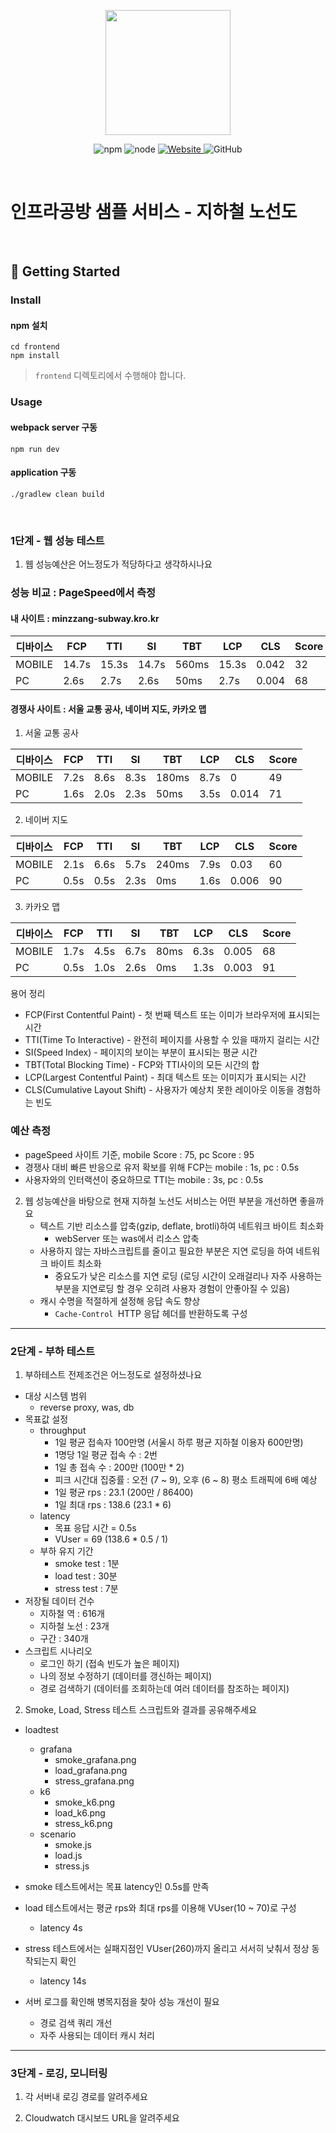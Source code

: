 <p align="center">
    <img width="200px;" src="https://raw.githubusercontent.com/woowacourse/atdd-subway-admin-frontend/master/images/main_logo.png"/>
</p>
<p align="center">
  <img alt="npm" src="https://img.shields.io/badge/npm-%3E%3D%205.5.0-blue">
  <img alt="node" src="https://img.shields.io/badge/node-%3E%3D%209.3.0-blue">
  <a href="https://edu.nextstep.camp/c/R89PYi5H" alt="nextstep atdd">
    <img alt="Website" src="https://img.shields.io/website?url=https%3A%2F%2Fedu.nextstep.camp%2Fc%2FR89PYi5H">
  </a>
  <img alt="GitHub" src="https://img.shields.io/github/license/next-step/atdd-subway-service">
</p>

<br>

# 인프라공방 샘플 서비스 - 지하철 노선도

<br>

## 🚀 Getting Started

### Install
#### npm 설치
```
cd frontend
npm install
```
> `frontend` 디렉토리에서 수행해야 합니다.

### Usage
#### webpack server 구동
```
npm run dev
```
#### application 구동
```
./gradlew clean build
```
<br>


### 1단계 - 웹 성능 테스트
1. 웹 성능예산은 어느정도가 적당하다고 생각하시나요

### 성능 비교 : PageSpeed에서 측정
#### 내 사이트 : minzzang-subway.kro.kr

   | 디바이스 | FCP  | TTI  | SI   | TBT  | LCP  |   CLS  | Score |
   |------|------|------|------|------|-------|-------|  -----   |
   | MOBILE  | 14.7s | 15.3s | 14.7s | 560ms | 15.3s |  0.042  | 32 |
   | PC  | 2.6s | 2.7s | 2.6s | 50ms | 2.7s |  0.004  | 68 |

#### 경쟁사 사이트 : 서울 교통 공사, 네이버 지도, 카카오 맵

1. 서울 교통 공사

| 디바이스 | FCP  | TTI  | SI   | TBT  | LCP  |   CLS  | Score |
   |------|------|------|------|------|-------|-------|  -----   |
| MOBILE  | 7.2s | 8.6s | 8.3s | 180ms | 8.7s |  0  | 49 |
| PC  | 1.6s | 2.0s | 2.3s | 50ms | 3.5s |  0.014  | 71 |

2. 네이버 지도

| 디바이스 | FCP  | TTI  | SI   | TBT  | LCP  |   CLS  | Score |
   |------|------|------|------|------|-------|-------|  -----   |
| MOBILE  | 2.1s | 6.6s | 5.7s | 240ms | 7.9s |  0.03  | 60 |
| PC  | 0.5s | 0.5s | 2.3s | 0ms | 1.6s |  0.006  | 90 |

3. 카카오 맵

| 디바이스 | FCP  | TTI  | SI   | TBT  | LCP  |   CLS  | Score |
   |------|------|------|------|------|-------|-------|  -----   |
| MOBILE  | 1.7s | 4.5s | 6.7s | 80ms | 6.3s |  0.005  | 68 |
| PC  | 0.5s | 1.0s | 2.6s | 0ms | 1.3s |  0.003  | 91 |

용어 정리
* FCP(First Contentful Paint) - 첫 번째 텍스트 또는 이미가 브라우저에 표시되는 시간
* TTI(Time To Interactive) - 완전히 페이지를 사용할 수 있을 때까지 걸리는 시간
* SI(Speed Index) - 페이지의 보이는 부분이 표시되는 평균 시간
* TBT(Total Blocking Time) - FCP와 TTI사이의 모든 시간의 합
* LCP(Largest Contentful Paint) - 최대 텍스트 또는 이미지가 표시되는 시간
* CLS(Cumulative Layout Shift) - 사용자가 예상치 못한 레이아웃 이동을 경험하는 빈도

### 예산 측정
* pageSpeed 사이트 기준, mobile Score : 75, pc Score : 95
* 경쟁사 대비 빠른 반응으로 유저 확보를 위해 FCP는 mobile : 1s, pc : 0.5s
* 사용자와의 인터랙션이 중요하므로 TTI는 mobile : 3s, pc : 0.5s



2. 웹 성능예산을 바탕으로 현재 지하철 노선도 서비스는 어떤 부분을 개선하면 좋을까요
   * 텍스트 기반 리소스를 압축(gzip, deflate, brotli)하여 네트워크 바이트 최소화
     * webServer 또는 was에서 리소스 압축
   * 사용하지 않는 자바스크립트를 줄이고 필요한 부분은 지연 로딩을 하여 네트워크 바이트 최소화
     * 중요도가 낮은 리소스를 지연 로딩 (로딩 시간이 오래걸리나 자주 사용하는 부분을 지연로딩 할 경우 오히려 사용자 경험이 안좋아질 수 있음)
   * 캐시 수명을 적절하게 설정해 응답 속도 향상
      * `Cache-Control `HTTP 응답 헤더를 반환하도록 구성
   
---

### 2단계 - 부하 테스트 
1. 부하테스트 전제조건은 어느정도로 설정하셨나요
* 대상 시스템 범위
    * reverse proxy, was, db
* 목표값 설정
    * throughput
        * 1일 평균 접속자 100만명 (서울시 하루 평균 지하철 이용자 600만명)
        * 1명당 1일 평균 접속 수 : 2번
        * 1일 총 접속 수 : 200만 (100만 * 2)
        * 피크 시간대 집중률 : 오전 (7 ~ 9), 오후 (6 ~ 8) 평소 트래픽에 6배 예상
        * 1일 평균 rps : 23.1 (200만 / 86400)
        * 1일 최대 rps : 138.6 (23.1 * 6)
    * latency
      * 목표 응답 시간 = 0.5s
      * VUser = 69 (138.6 * 0.5 / 1)
    * 부하 유지 기간
      * smoke test : 1분
      * load test : 30분
      * stress test : 7분
* 저장될 데이터 건수
  * 지하철 역 : 616개
  * 지하철 노선 : 23개
  * 구간 : 340개
* 스크립트 시나리오
  * 로그인 하기 (접속 빈도가 높은 페이지)
  * 나의 정보 수정하기 (데이터를 갱신하는 페이지)
  * 경로 검색하기 (데이터를 조회하는데 여러 데이터를 참조하는 페이지)

    
2. Smoke, Load, Stress 테스트 스크립트와 결과를 공유해주세요
* loadtest
   * grafana
        * smoke_grafana.png
        * load_grafana.png
        * stress_grafana.png
  * k6
      * smoke_k6.png
      * load_k6.png
      * stress_k6.png
  * scenario
    * smoke.js
    * load.js
    * stress.js
    
* smoke 테스트에서는 목표 latency인 0.5s를 만족
* load 테스트에서는 평균 rps와 최대 rps를 이용해 VUser(10 ~ 70)로 구성 
  * latency 4s
* stress 테스트에서는 실패지점인 VUser(260)까지 올리고 서서히 낮춰서 정상 동작되는지 확인 
  * latency 14s
    
* 서버 로그를 확인해 병목지점을 찾아 성능 개선이 필요
    * 경로 검색 쿼리 개선
    * 자주 사용되는 데이터 캐시 처리

---

### 3단계 - 로깅, 모니터링
1. 각 서버내 로깅 경로를 알려주세요

2. Cloudwatch 대시보드 URL을 알려주세요
